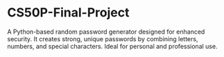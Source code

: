 # CS50P-Final-Project
A Python-based random password generator designed for enhanced security. It creates strong, unique passwords by combining letters, numbers, and special characters. Ideal for personal and professional use.
